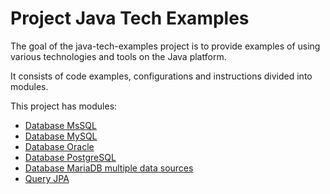 # Project Java Tech Examples
The goal of the java-tech-examples project is to provide examples of using various technologies and tools on the Java platform.

It consists of code examples, configurations and instructions divided into modules.

This project has modules:
* [Database MsSQL](db-mssql/README.md#project-database-mssql)
* [Database MySQL](db-mysql/README.md#project-database-mysql)
* [Database Oracle](db-oracle/README.md#project-database-oracle)
* [Database PostgreSQL](db-postgresql/README.md#project-database-postgresql)
* [Database MariaDB multiple data sources](db-mariadb-multipledatasources/README.md#project-database-mariadb-multiple-data-sources)
* [Query JPA](query-jpa/README.md#project-query-jpa)
